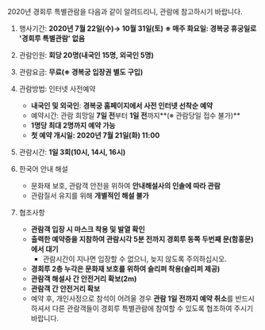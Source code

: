2020년 경회루 특별관람을 다음과 같이 알려드리니, 관람에 참고하시기 바랍니다.

1. 행사기간: **2020년 7월 22일(수)→ 10월 31일(토)**
   **※ 매주 화요일: 경복궁 휴궁일로 '경회루 특별관람' 없음**

2. 관람인원: **회당 20명(내국인 15명, 외국인 5명)**

3. 관람요금: **무료(※ 경복궁 입장권 별도 구입)**

4. 관람방법: 인터넷 사전예약
   - **내국인 및 외국인**: **경복궁 홈페이지에서 사전 인터넷 선착순 예약**
   - 예약시간: 관람 희망일 **7일 전**부터 **1일 전**까지**(※ 관람당일 접수 불가)**
   - **1명당 최대 2명까지 예약 가능**
   - **첫 예약 개시일: 2020년 7월 21일(화) 11:00**

5. 관람시간: **1일 3회(10시, 14시, 16시)**

6. 한국어 안내 해설
   - 문화재 보호, 관람객 안전을 위하여 **안내해설사의 인솔에 따라 관람**
   - 관람질서 유지를 위해 **개별적인 해설 불가**

7. 협조사항
   - **관람객 입장 시 마스크 착용 및 발열 확인**
   - **출력한 예약증을 지참하여 관람시각 5분 전까지 경회루 동쪽 두번째 문(함홍문)에서 대기**
     - 관람시간이 지나면 입장할 수 없으니, 늦지 않도록 주의하십시오.
   - **경회루 2층 누각은 문화재 보호를 위하여 슬리퍼 착용(슬리퍼 제공)**
   - **관람객 해설사 간 안전거리 확보(2m)**
   - **관람객 간 안전거리 확보**
   - 예약 후, 개인사정으로 참석이 어려울 경우 **관람 1일 전까지 예약 취소**를 반드시 하셔서 다른 관람객들이 경회루 특별관람에 참여할 수 있도록 협조하여 주시기 바랍니다.